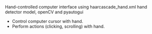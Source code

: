 Hand-controlled computer interface using haarcascade_hand.xml hand detector model, openCV and pyautogui

- Control computer cursor with hand. 
- Perform actions (clicking, scrolling) with hand. 